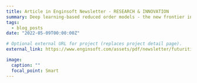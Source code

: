 ```yaml
---
title: Article in Enginsoft Newsletter - RESEARCH & INNOVATION
summary: Deep learning-based reduced order models - the new frontier in numerical simulation for microsystems.
tags:
  - blog_posts
date: "2022-05-09T00:00:00Z"

# Optional external URL for project (replaces project detail page).
external_link: https://www.enginsoft.com/assets/pdf/newsletter/futurities2022_1.pdf

image:
  caption: ""
  focal_point: Smart
---
```

